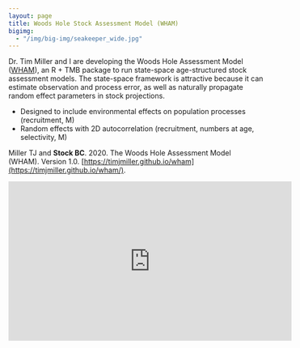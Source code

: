 ```yaml
---
layout: page
title: Woods Hole Stock Assessment Model (WHAM)
bigimg:
  - "/img/big-img/seakeeper_wide.jpg"
---
```


Dr. Tim Miller and I are developing the Woods Hole Assessment Model ([WHAM](https://timjmiller.github.io/wham/)), an R + TMB package to run state-space age-structured stock assessment models. The state-space framework is attractive because it can estimate observation and process error, as well as naturally propagate random effect parameters in stock projections.

- Designed to include environmental effects on population processes (recruitment, M)
- Random effects with 2D autocorrelation (recruitment, numbers at age, selectivity, M)

Miller TJ and **Stock BC**. 2020. The Woods Hole Assessment Model (WHAM). Version 1.0. [https://timjmiller.github.io/wham](https://timjmiller.github.io/wham/).

<iframe width="560" height="315" src="https://www.youtube-nocookie.com/embed/o8vJvbIaOdE" frameborder="0" allow="accelerometer; autoplay; clipboard-write; encrypted-media; gyroscope; picture-in-picture" allowfullscreen></iframe>

